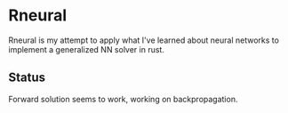 # Rneural

Rneural is my attempt to apply what I've learned about neural networks to implement a generalized NN solver in rust. 

## Status

Forward solution seems to work, working on backpropagation. 
